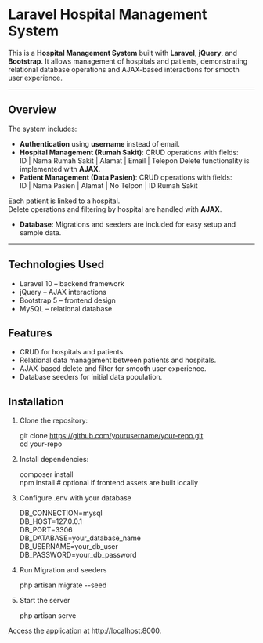 # Laravel Hospital Management System

This is a **Hospital Management System** built with **Laravel**, **jQuery**, and **Bootstrap**. It allows management of hospitals and patients, demonstrating relational database operations and AJAX-based interactions for smooth user experience.

---

## Overview

The system includes:

- **Authentication** using **username** instead of email.  
- **Hospital Management (Rumah Sakit)**: CRUD operations with fields: <br>
ID | Nama Rumah Sakit | Alamat | Email | Telepon
Delete functionality is implemented with **AJAX**.  
- **Patient Management (Data Pasien)**: CRUD operations with fields: <br>
ID | Nama Pasien | Alamat | No Telpon | ID Rumah Sakit

Each patient is linked to a hospital.  
Delete operations and filtering by hospital are handled with **AJAX**.  
- **Database**: Migrations and seeders are included for easy setup and sample data.

---

## Technologies Used
- Laravel 10 – backend framework
- jQuery – AJAX interactions
- Bootstrap 5 – frontend design
- MySQL – relational database

## Features
- CRUD for hospitals and patients.
- Relational data management between patients and hospitals.
- AJAX-based delete and filter for smooth user experience.
- Database seeders for initial data population.

## Installation

1. Clone the repository:

    git clone https://github.com/yourusername/your-repo.git <br>
    cd your-repo

2. Install dependencies:

    composer install <br>
    npm install   # optional if frontend assets are built locally

3. Configure .env with your database

    DB_CONNECTION=mysql <br>
    DB_HOST=127.0.0.1<br>
    DB_PORT=3306<br>
    DB_DATABASE=your_database_name<br>
    DB_USERNAME=your_db_user<br>
    DB_PASSWORD=your_db_password<br>

4. Run Migration and seeders

    php artisan migrate --seed

5. Start the server

    php artisan serve

Access the application at http://localhost:8000.
